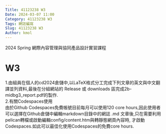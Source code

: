 ```yaml
---
Title: 41123238 W3
Date: 2024-03-07 11:00
Category: 41123238 W3
Tags: 網誌編寫
Slug: 41123238 W3
Author: kmol
---
```


2024 Spring 網際內容管理與協同產品設計實習課程

<!-- PELICAN_END_SUMMARY -->

# W3

1.由組員在個人的cd2024倉儲中,以LaTeX格式分工完成下列文章的英文與中文翻譯並列資料,最後在分組網站的 Release 或 downloads 區完成2b-midbg3_report.pdf的製作.<br>
2.有關Codespaces使用<br>
由於Github Codespaces免費帳號目前每月可以使用120 core hours,因此使用者可以選擇在Github倉儲中編輯markdown目錄中的網誌 .md 文章後,只在需要利用pelican轉檔或啟動編輯config/content.htm與轉靜態網頁內容時, 才啟動Codespaces.如此可以最佳化使用Codespaces的免費core hours.